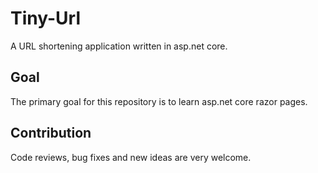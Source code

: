 # Tiny-Url
A URL shortening application written in asp.net core.

## Goal
The primary goal for this repository is to learn asp.net core razor pages.

## Contribution
Code reviews, bug fixes and new ideas are very welcome.
